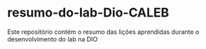 # resumo-do-lab-Dio-CALEB
Este repositório contém o resumo das lições aprendidas durante o desenvolvimento do lab na DIO
